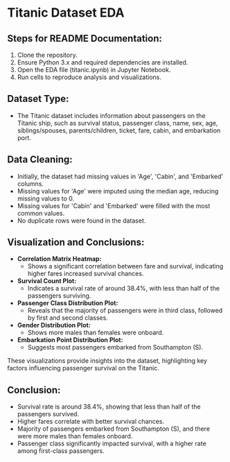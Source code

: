 # Titanic Dataset EDA

## Steps for README Documentation:
1. Clone the repository.
2. Ensure Python 3.x and required dependencies are installed.
3. Open the EDA file (titanic.ipynb) in Jupyter Notebook.
4. Run cells to reproduce analysis and visualizations.

## Dataset Type:
- The Titanic dataset includes information about passengers on the Titanic ship, such as survival status, passenger class, name, sex, age, siblings/spouses, parents/children, ticket, fare, cabin, and embarkation port.

## Data Cleaning:
- Initially, the dataset had missing values in 'Age', 'Cabin', and 'Embarked' columns.
- Missing values for 'Age' were imputed using the median age, reducing missing values to 0.
- Missing values for 'Cabin' and 'Embarked' were filled with the most common values.
- No duplicate rows were found in the dataset.

## Visualization and Conclusions:
- **Correlation Matrix Heatmap:**
  - Shows a significant correlation between fare and survival, indicating higher fares increased survival chances.
- **Survival Count Plot:**
  - Indicates a survival rate of around 38.4%, with less than half of the passengers surviving.
- **Passenger Class Distribution Plot:**
  - Reveals that the majority of passengers were in third class, followed by first and second classes.
- **Gender Distribution Plot:**
  - Shows more males than females were onboard.
- **Embarkation Point Distribution Plot:**
  - Suggests most passengers embarked from Southampton (S).

These visualizations provide insights into the dataset, highlighting key factors influencing passenger survival on the Titanic.

## Conclusion:
- Survival rate is around 38.4%, showing that less than half of the passengers survived.
- Higher fares correlate with better survival chances.
- Majority of passengers embarked from Southampton (S), and there were more males than females onboard.
- Passenger class significantly impacted survival, with a higher rate among first-class passengers.
